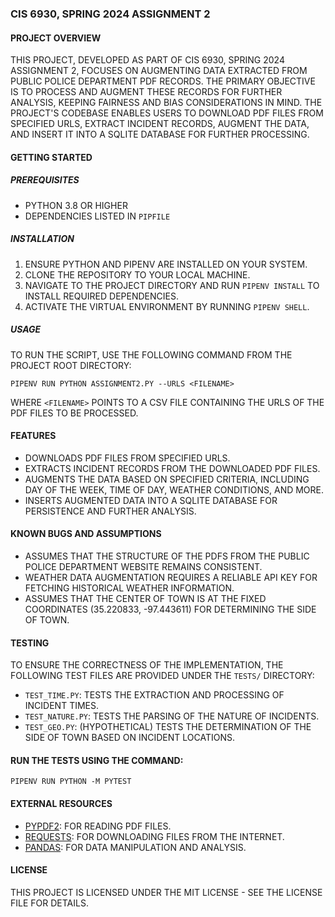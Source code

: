 ### CIS 6930, SPRING 2024 ASSIGNMENT 2

#### PROJECT OVERVIEW

THIS PROJECT, DEVELOPED AS PART OF CIS 6930, SPRING 2024 ASSIGNMENT 2, FOCUSES ON AUGMENTING DATA EXTRACTED FROM PUBLIC POLICE DEPARTMENT PDF RECORDS. THE PRIMARY OBJECTIVE IS TO PROCESS AND AUGMENT THESE RECORDS FOR FURTHER ANALYSIS, KEEPING FAIRNESS AND BIAS CONSIDERATIONS IN MIND. THE PROJECT'S CODEBASE ENABLES USERS TO DOWNLOAD PDF FILES FROM SPECIFIED URLS, EXTRACT INCIDENT RECORDS, AUGMENT THE DATA, AND INSERT IT INTO A SQLITE DATABASE FOR FURTHER PROCESSING.

#### GETTING STARTED

##### PREREQUISITES

- PYTHON 3.8 OR HIGHER
- DEPENDENCIES LISTED IN `PIPFILE`

##### INSTALLATION

1. ENSURE PYTHON AND PIPENV ARE INSTALLED ON YOUR SYSTEM.
2. CLONE THE REPOSITORY TO YOUR LOCAL MACHINE.
3. NAVIGATE TO THE PROJECT DIRECTORY AND RUN `PIPENV INSTALL` TO INSTALL REQUIRED DEPENDENCIES.
4. ACTIVATE THE VIRTUAL ENVIRONMENT BY RUNNING `PIPENV SHELL`.

##### USAGE

TO RUN THE SCRIPT, USE THE FOLLOWING COMMAND FROM THE PROJECT ROOT DIRECTORY:

```
PIPENV RUN PYTHON ASSIGNMENT2.PY --URLS <FILENAME>
```

WHERE `<FILENAME>` POINTS TO A CSV FILE CONTAINING THE URLS OF THE PDF FILES TO BE PROCESSED.

#### FEATURES

- DOWNLOADS PDF FILES FROM SPECIFIED URLS.
- EXTRACTS INCIDENT RECORDS FROM THE DOWNLOADED PDF FILES.
- AUGMENTS THE DATA BASED ON SPECIFIED CRITERIA, INCLUDING DAY OF THE WEEK, TIME OF DAY, WEATHER CONDITIONS, AND MORE.
- INSERTS AUGMENTED DATA INTO A SQLITE DATABASE FOR PERSISTENCE AND FURTHER ANALYSIS.

#### KNOWN BUGS AND ASSUMPTIONS

- ASSUMES THAT THE STRUCTURE OF THE PDFS FROM THE PUBLIC POLICE DEPARTMENT WEBSITE REMAINS CONSISTENT.
- WEATHER DATA AUGMENTATION REQUIRES A RELIABLE API KEY FOR FETCHING HISTORICAL WEATHER INFORMATION.
- ASSUMES THAT THE CENTER OF TOWN IS AT THE FIXED COORDINATES (35.220833, -97.443611) FOR DETERMINING THE SIDE OF TOWN.

#### TESTING

TO ENSURE THE CORRECTNESS OF THE IMPLEMENTATION, THE FOLLOWING TEST FILES ARE PROVIDED UNDER THE `TESTS/` DIRECTORY:

- `TEST_TIME.PY`: TESTS THE EXTRACTION AND PROCESSING OF INCIDENT TIMES.
- `TEST_NATURE.PY`: TESTS THE PARSING OF THE NATURE OF INCIDENTS.
- `TEST_GEO.PY`: (HYPOTHETICAL) TESTS THE DETERMINATION OF THE SIDE OF TOWN BASED ON INCIDENT LOCATIONS.

#### RUN THE TESTS USING THE COMMAND:

```
PIPENV RUN PYTHON -M PYTEST
```

#### EXTERNAL RESOURCES

- [PYPDF2](HTTPS://PYPI.ORG/PROJECT/PYPDF2/): FOR READING PDF FILES.
- [REQUESTS](HTTPS://REQUESTS.READTHEDOCS.IO/EN/MASTER/): FOR DOWNLOADING FILES FROM THE INTERNET.
- [PANDAS](HTTPS://PANDAS.PYDATA.ORG/): FOR DATA MANIPULATION AND ANALYSIS.

#### LICENSE

THIS PROJECT IS LICENSED UNDER THE MIT LICENSE - SEE THE LICENSE FILE FOR DETAILS.
